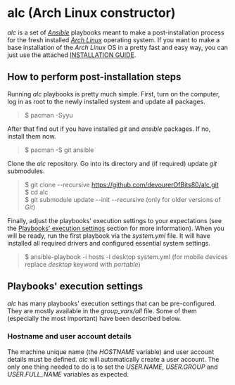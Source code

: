 # alc (Arch Linux constructor)

*alc* is a set of *[Ansible](https://www.ansible.com)* playbooks meant to make a post-installation process for the fresh installed *[Arch Linux](https://www.archlinux.org)* operating system. If you want to make a base installation of the *Arch Linux* OS in a pretty fast and easy way, you can just use the attached [INSTALLATION GUIDE](https://github.com/devourerOfBits80/alc/blob/master/INSTALLATION_GUIDE.md).

## How to perform post-installation steps

Running *alc* playbooks is pretty much simple. First, turn on the computer, log in as root to the newly installed system and update all packages.

> \$ pacman -Syyu

After that find out if you have installed *git* and *ansible* packages. If no, install them now.

> \$ pacman -S git ansible

Clone the *alc* repository. Go into its directory and (if required) update *git* submodules.

> \$ git clone --recursive <https://github.com/devourerOfBits80/alc.git>  
> \$ cd alc  
> \$ git submodule update --init --recursive (only for older versions of *Git*)

Finally, adjust the playbooks' execution settings to your expectations (see the [Playbooks' execution settings](#playbooks-execution-settings) section for more information). When you will be ready, run the first playbook via the *system.yml* file. It will have installed all required drivers and configured essential system settings.

> \$ ansible-playbook -i hosts -l desktop system.yml (for mobile devices replace *desktop* keyword with *portable*)

## Playbooks' execution settings

*alc* has many playbooks' execution settings that can be pre-configured. They are mostly available in the *group_vars/all* file. Some of them (especially the most important) have been described below.

### Hostname and user account details

The machine unique name (the *HOSTNAME* variable) and user account details must be defined. *alc* will automatically create a user account. The only one thing needed to do is to set the *USER.NAME*, *USER.GROUP* and *USER.FULL_NAME* variables as expected.
